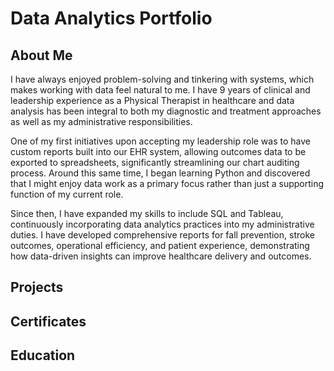 # Data Analytics Portfolio

## About Me

I have always enjoyed problem-solving and tinkering with systems, which makes working with data feel natural to me. I have 9 years of clinical and leadership experience as a Physical Therapist in healthcare and data analysis has been integral to both my diagnostic and treatment approaches as well as my administrative responsibilities.

One of my first initiatives upon accepting my leadership role was to have custom reports built into our EHR system, allowing outcomes data to be exported to spreadsheets, significantly streamlining our chart auditing process. Around this same time, I began learning Python and discovered that I might enjoy data work as a primary focus rather than just a supporting function of my current role.

Since then, I have expanded my skills to include SQL and Tableau, continuously incorporating data analytics practices into my administrative duties. I have developed comprehensive reports for fall prevention, stroke outcomes, operational efficiency, and patient experience, demonstrating how data-driven insights can improve healthcare delivery and outcomes.

## Projects

## Certificates

## Education
